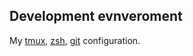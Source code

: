## Development evnveroment
My [tmux](https://github.com/tmux/tmux), [zsh](https://github.com/robbyrussell/oh-my-zsh), [git](https://git-scm.com) configuration.
